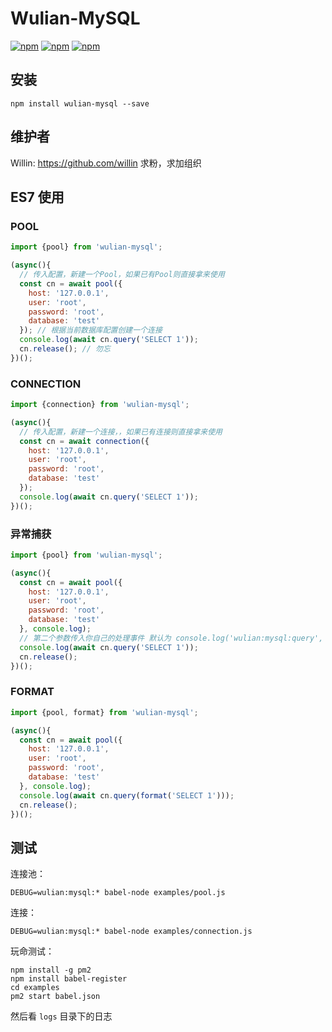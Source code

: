 # Wulian-MySQL

[![npm](https://img.shields.io/npm/v/wulian-mysql.svg?style=plastic)](https://npmjs.org/package/wulian-mysql) [![npm](https://img.shields.io/npm/dm/wulian-mysql.svg?style=plastic)](https://npmjs.org/package/wulian-mysql)  [![npm](https://img.shields.io/npm/dt/wulian-mysql.svg?style=plastic)](https://npmjs.org/package/wulian-mysql)

## 安装

```
npm install wulian-mysql --save
```

## 维护者

Willin: <https://github.com/willin> 求粉，求加组织

## ES7 使用

### POOL

```js
import {pool} from 'wulian-mysql';

(async(){
  // 传入配置，新建一个Pool，如果已有Pool则直接拿来使用
  const cn = await pool({
    host: '127.0.0.1',
    user: 'root',
    password: 'root',
    database: 'test'
  }); // 根据当前数据库配置创建一个连接
  console.log(await cn.query('SELECT 1'));
  cn.release(); // 勿忘
})();
```

### CONNECTION

```js
import {connection} from 'wulian-mysql';

(async(){
  // 传入配置，新建一个连接，，如果已有连接则直接拿来使用
  const cn = await connection({
    host: '127.0.0.1',
    user: 'root',
    password: 'root',
    database: 'test'
  });
  console.log(await cn.query('SELECT 1'));
})();
```

### 异常捕获

```js
import {pool} from 'wulian-mysql';

(async(){
  const cn = await pool({
    host: '127.0.0.1',
    user: 'root',
    password: 'root',
    database: 'test'
  }, console.log);
  // 第二个参数传入你自己的处理事件 默认为 console.log('wulian:mysql:query', err);
  console.log(await cn.query('SELECT 1'));
  cn.release();
})();
```

### FORMAT

```js
import {pool, format} from 'wulian-mysql';

(async(){
  const cn = await pool({
    host: '127.0.0.1',
    user: 'root',
    password: 'root',
    database: 'test'
  }, console.log);
  console.log(await cn.query(format('SELECT 1')));
  cn.release();
})();
```

## 测试

连接池：

```
DEBUG=wulian:mysql:* babel-node examples/pool.js
```

连接：

```
DEBUG=wulian:mysql:* babel-node examples/connection.js
```

玩命测试：

```
npm install -g pm2
npm install babel-register
cd examples
pm2 start babel.json
```

然后看 `logs` 目录下的日志
